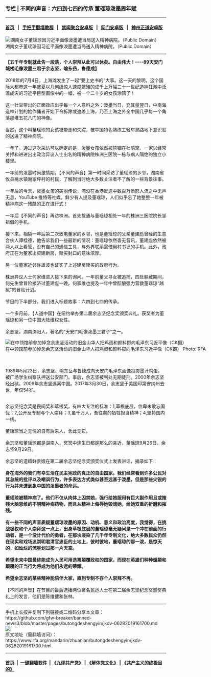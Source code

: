 ### 专栏 | 不同的声音：六四到七四的传承  董瑶琼泼墨周年赋
------------------------

#### [首页](https://github.com/gfw-breaker/banned-news3/blob/master/README.md) &nbsp;&nbsp;|&nbsp;&nbsp; [手把手翻墙教程](https://github.com/gfw-breaker/guides/wiki) &nbsp;&nbsp;|&nbsp;&nbsp; [禁闻聚合安卓版](https://github.com/gfw-breaker/bn-android) &nbsp;&nbsp;|&nbsp;&nbsp; [网门安卓版](https://github.com/oGate2/oGate) &nbsp;&nbsp;|&nbsp;&nbsp; [神州正道安卓版](https://github.com/SzzdOgate/update) 



<div id="headerimg">
 <img alt="湖南女子董瑶琼因习近平画像泼墨遭当局送入精神病院。（Public Domain）" src="https://www.rfa.org/mandarin/yataibaodao/renquanfazhi/ck-07252018092425.html/maxresdefault.jpg/@@images/f51674f7-45b5-4afd-ab55-4f9be721df3e.jpeg" title="湖南女子董瑶琼因习近平画像泼墨遭当局送入精神病院。（Public Domain）"/>
 <div id="headerimgcontents">
  <div id="headerimgcaption">
   <span>
    湖南女子董瑶琼因习近平画像泼墨遭当局送入精神病院。（Public Domain）
   </span>
   <!-- zoomattribute -->
  </div>
  <!-- headerimgcaption -->
 </div>
 <!-- headerimagecontents -->
</div>

<hr/>
<div id="storytext">
 <div>
  <div class="slot_header">
  </div>
 </div>
 <p>
  <b>
   【五千年专制就此告一段落，个人崇拜从此可以休矣。自由伟大！----89天安门城楼毛像泼墨三君子余志坚，喻东岳，鲁德成】
  </b>
  <br/>
  <br/>
  2018年的7月4日，上海滩发生了一起“要上史书的”大事。这一天的黎明，这个国际大都市这一年盛夏以几何级惊人速度繁殖的成千上万幅二十一世纪造神狂潮中泛滥成灾的习近平巨型画像中的一幅，被一个二十岁的女孩涂鸦了！
  <br/>
  <br/>
  这一壮举带出的正面效应出乎每一个人意料之外：泼墨当日，充其量翌日，中南海造神计划的始作俑者开始下令拆除或遮盖上海，乃至上海之外全中国几乎每一个角落那堆五花八门的神像。
  <br/>
  <br/>
  当然，这个叫董瑶琼的女孩被带走和失踪，被中国特色熟练工轻车熟路地下意识般的送进了精神病院。
  <br/>
  <br/>
  一年了。通过这次采访可以确定的是，泼墨女孩依然被禁锢在杜鹃窝，一家以经常关押和进进出出政治异议人士出名的精神病院株洲三医院一栋与病人隔绝的独立小楼里。
  <br/>
  <br/>
  一年前的泼墨时尚激情期，【不同的声音】第一时间采访了董瑶琼的乡邻，湖南省攸县桃水镇谢家坪村的村民，了解到当时绝大多数关注者不了解的一些背景往事。
  <br/>
  <br/>
  一年后的今天，泼墨女孩的美丽传说，淹没在香港反送中数百万愤怒人流之中无声无息，YouTube 推特等社媒，鲜少有人提及董瑶琼，人们似乎忘了她整整一年被精神病这一残酷的正在进行式！
  <br/>
  <br/>
  一年后【不同的声音】再访株洲。首先拨通与董瑶琼相处一年的株洲三医院院长邹祖倡的手机。
  <br/>
  <br/>
  接下来，相隔一年后第二次致电董家的乡邻，也是董瑶琼的父亲董建彪曾经的生意合伙人谭桂德，他告诉我们一些最新的情况：董瑶琼依然杳无音讯，董建彪依然被两人以上看管，没有自己的通信工具，与外界联系需借用村书记的手机。此外，政府正在为董家出资建新房，赎买封口的意味浓厚。
  <br/>
  <br/>
  另一位董家近邻许雄波也证实了上述建房赎买的政府行为。
  <br/>
  <br/>
  株洲异议人士何家维进入接下来的询问。一年前董父寻女被追捕，四处躲藏期间，何先生曾冒险接济过董建彪一晚。何家维也提及一年中曾酝酿强力营救董瑶琼“越狱”的冒险计划。
  <br/>
  <br/>
  节目的下半部分，我们进入标题故事：六四到七四的传承。
  <br/>
  <br/>
  一个多月前，【人道中国】在纽约举办第二届余志坚纪念奖颁奖典礼。获奖者为董瑶琼和另一位中国大陆维权女性。
  <br/>
  <br/>
  余志坚，湖南浏阳人，著名的“天安门毛像泼墨三君子”之一。
 </p>
 <p>
  <div class="image-inline captioned" style="width:1600px;">
   <div style="width:1600px;">
    <img alt="在中领馆前参加悼念余志坚活动的旧金山华人把鸡蛋和颜料掷向毛泽东习近平像（CK摄）" src="https://www.rfa.org/mandarin/yataibaodao/renquanfazhi/ck-04072017112133.html/57284e2d98869986524d53c252a060bc5ff54f595fd7575a6d3b52a8768465e791d15c71534e4eba628a9e2186cb548c989c659963b754116bdb6cfd4e1c4e608fd15e7350cf-CK6444.jpg" title="在中领馆前参加悼念余志坚活动的旧金山华人把鸡蛋和颜料掷向毛泽东习近平像（CK摄）"/>
   </div>
   <div class="image-caption">
    <span style="width:1600px;">
     在中领馆前参加悼念余志坚活动的旧金山华人把鸡蛋和颜料掷向毛泽东习近平像（CK摄）
    </span>
    <span class="copyright">
     Photo: RFA
    </span>
   </div>
  </div>
  <br/>
  <br/>
 </p>
 <p>
  1989年5月23日，余志坚、喻东岳与鲁德成向天安门毛泽东画像投掷墨汁鸡蛋，被广场学生纠察队押送公安部门。事后，余志坚被判处无期徒刑。2000年余志坚经出狱。2009年余志坚逃离中国。2017年3月30日，余志坚于美国印第安纳州去世，年仅54岁。
 </p>
 <p>
  <br/>
  余志坚纪念奖是民间奖和草根奖，有四大专注的标准：1,草根底层，位卑未敢忘国忧；2,公开反专制与个人崇拜；3,虽千万人，吾往矣的牺牲担当精神；4,坚持国内一线。
  <br/>
  <br/>
  董瑶琼当之无愧的自有后来人，舍此无它。
  <br/>
  <br/>
  余志坚和董瑶琼都是湖南人，冥冥中连生日都是那么的亲近，董瑶琼9月26日，余志坚9月29日。
  <br/>
  <br/>
  余志坚的遗孀鲜贵娥在第二届余志坚纪念奖颁奖仪式上发表讲话，摘录如下：
  <br/>
  <br/>
  <b>
   身在海外的我们有幸生活在民主宪政的真正的自由国家。我们经常看到许多公民对其总统的批评以及嘲讽行为，许多表达方式类似甚至远甚于泼墨，但是那些尖锐的行为并未遭到象中国的泼墨者的命运。
   <br/>
   <br/>
   董瑶琼被精神病了。他们不仅从肉体上囚禁她，强行给她服用有巨大副作用且或摧残大脑思维的不明精神病药物，而且从精神上侮辱她毁谤她，给她双重的折磨和摧残。
   <br/>
   <br/>
   有一些不同的声音质疑董瑶琼泼墨的原因、动机、意义和政治高度，我觉得，在挑战极权和个人崇拜这一点上，出身草根底层的董瑶琼毫无疑问是一个冲在前面的行动者，是一个没计代价的勇者，在那块浸染了几千年专制文化，绝大多数民众仍然在现实和戏场追崇明君清官忠臣的土地上，彼时彼地，董瑶琼的那一泼，是惊天的，如灿烂的流星划过那一片天空。
   <br/>
   <br/>
   希望未来中国最终能成为人民可用选票颠覆政权的国家，而现在英雄们种种煽颠和颠覆的正当行为将成为他们永远的荣耀。
   <br/>
   <br/>
   希望余志坚的某些精神能陪伴大家，直到专制不存个人崇拜不再。
   <br/>
  </b>
  <br/>
  【不同的声音】在节目的最后选播两位著名民运人士在第二届余志坚纪念奖颁奖典礼上的发言，他们是陈维健和张林。
 </p>
</div>

<hr/>
手机上长按并复制下列链接或二维码分享本文章：<br/>
https://github.com/gfw-breaker/banned-news3/blob/master/pages/butongdeshengyin/jkdv-06282019161700.md <br/>
<a href='https://github.com/gfw-breaker/banned-news3/blob/master/pages/butongdeshengyin/jkdv-06282019161700.md'><img src='https://github.com/gfw-breaker/banned-news3/blob/master/pages/butongdeshengyin/jkdv-06282019161700.md.png'/></a> <br/>
原文地址（需翻墙访问）：https://www.rfa.org/mandarin/zhuanlan/butongdeshengyin/jkdv-06282019161700.html


------------------------
#### [首页](https://github.com/gfw-breaker/banned-news3/blob/master/README.md) &nbsp;|&nbsp; [一键翻墙软件](https://github.com/gfw-breaker/nogfw/blob/master/README.md) &nbsp;| [《九评共产党》](https://github.com/gfw-breaker/9ping.md/blob/master/README.md#九评之一评共产党是什么) | [《解体党文化》](https://github.com/gfw-breaker/jtdwh.md/blob/master/README.md) | [《共产主义的终极目的》](https://github.com/gfw-breaker/gczydzjmd.md/blob/master/README.md)

